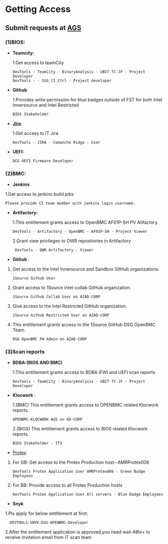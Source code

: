 # Getting Access

## Submit requests at [AGS](https://ags.intel.com/identityiq/home.jsf)

### (1)BIOS:

- **Teamcity:**

  1.Get access to teamCity

  ```
  DevTools - TeamCity - BinaryAnalysis - UBIT-TC-JF - Project Developer
  DevTools - - SSG_CI_Ctrl - Project developer
  ```
- **Github**

  1.Provides write permission for blue badges outside of FST for both Intel Innersource and Intel Restricted

   ```
  BIOS Stakeholder
  ``` 

- [**Jira**](https://jira.devtools.intel.com/):

  1.Get access to IT Jira

  ```
  DevTools - JIRA - Comanche Ridge - User
  ```

- **UEFI:**

  ```
  DCG UEFI Firmware Developer
  ```

### (2)BMC:

+ **Jenkins**

1.Get access to jenkins build jobs

  ```
  Please provide CI team member with jenkins login username.
  ```


- **Artifactory:**

  1.This entitlement grants access to OpenBMC AF01P-SH PV  Atifactory.

  ```
  DevTools - Artifactory - OpenBMC - AF01P-SH - Project Viewer
  ```

  2.Grant view privileges to OWR repositories in Artifactory 

  ```
   DevTools - OWR Artifactory - Viewer
  ```

- **Github** :
1. Get access to the Intel Innersource and Sandbox GitHub organizations.

     ```
     1Source Github User    
     ```

  2. Grant access to 1Source intel-collab GitHub organization.

     ```
     1Source Github Collab User on AZAD-CORP  
     ```

  3. Give access to the Intel Restricted GitHub organization.

     ```
     1Source Github Restricted User on AZAD-CORP 
     ```

  4. This entitlement grants access to the 1Source GitHub DSG OpenBMC Team.

     ```
     DSG OpenBMC FW Admin on AZAD-CORP
     ```

### (3)Scan reports
- **BDBA:(BIOS AND BMC)**

  1.This entitlement grants access to BDBA IFWI and UEFI  scan reports

  ```
  DevTools - TeamCity - BinaryAnalysis - UBIT-TC-JF - Project Developer
  ```
* **Klocwork** :

  1.(BMC) This entitlement grants access to OPENBMC related Klocwork reports.

  ```
  OPENBMC-KLOCWORK-AGS on AD-CORP   
  ```
  2.(BIOS) This entitlement grants access to BIOS related Klocwork reports.

  ```
  BIOS Stakeholder - ITS   
  ```

+ [Protex](https://amrprotex006.devtools.intel.com/protex/ProtexLoginPage;jsessionid=78D1C1A052577C8A4ADC84269625DD1F#0=dW,dx,gc,gL,fI,cS):

1. For GB:  Get access to the Protex Production host--AMRProtex006

   ```
   DevTools Protex Application User AMRProtex006 - Green Badge Employees 
   ```

2. For BB:  Provide access to all  Protex Production hosts

   ```
   DevTools Protex Application User All servers - Blue Badge Employees 
   ```

+ **Snyk**

1.Pls apply for below entitlement at first:
```
  DEVTOOLS-SNYK-DSG-OPENBMC-Developer
```
2.After the entitlement application is approved,you need wait 48hr+ to receive invitation email from IT scan team

   
